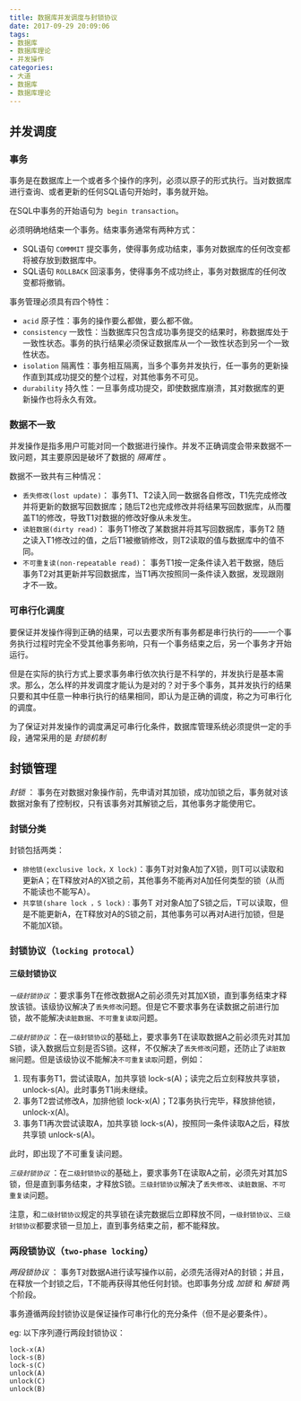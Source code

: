 ```yaml
---
title: 数据库并发调度与封锁协议
date: 2017-09-29 20:09:06
tags:
- 数据库
- 数据库理论 
- 并发操作
categories:
- 大道
- 数据库
- 数据库理论 
---
```


## 并发调度

### 事务

事务是在数据库上一个或者多个操作的序列，必须以原子的形式执行。当对数据库进行查询、或者更新的任何SQL语句开始时，事务就开始。

在SQL中事务的开始语句为` begin transaction`。

必须明确地结束一个事务。结束事务通常有两种方式：
* SQL语句 `COMMMIT` 提交事务，使得事务成功结束，事务对数据库的任何改变都将被存放到数据库中。
* SQL语句 `ROLLBACK` 回滚事务，使得事务不成功终止，事务对数据库的任何改变都将撤销。

事务管理必须具有四个特性：
* `acid` 原子性：事务的操作要么都做，要么都不做。
* `consistency` 一致性：当数据库只包含成功事务提交的结果时，称数据库处于一致性状态。事务的执行结果必须保证数据库从一个一致性状态到另一个一致性状态。
* `isolation` 隔离性：事务相互隔离，当多个事务并发执行，任一事务的更新操作直到其成功提交的整个过程，对其他事务不可见。
* `durability` 持久性：一旦事务成功提交，即使数据库崩溃，其对数据库的更新操作也将永久有效。

### 数据不一致

并发操作是指多用户可能对同一个数据进行操作。并发不正确调度会带来数据不一致问题，其主要原因是破坏了数据的 *隔离性* 。

数据不一致共有三种情况：
* `丢失修改(lost update)`： 事务T1、T2读入同一数据各自修改，T1先完成修改并将更新的数据写回数据库；随后T2也完成修改并将结果写回数据库，从而覆盖T1的修改，导致T1对数据的修改好像从未发生。
* `读脏数据(dirty read)`： 事务T1修改了某数据并将其写回数据库，事务T2 随之读入T1修改过的值，之后T1被撤销修改，则T2读取的值与数据库中的值不同。
* `不可重复读(non-repeatable read)`： 事务T1按一定条件读入若干数据，随后事务T2对其更新并写回数据库，当T1再次按照同一条件读入数据，发现跟刚才不一致。

### 可串行化调度

要保证并发操作得到正确的结果，可以去要求所有事务都是串行执行的——一个事务执行过程时完全不受其他事务影响，只有一个事务结束之后，另一个事务才开始运行。

但是在实际的执行方式上要求事务串行依次执行是不科学的，并发执行是基本需求。那么，怎么样的并发调度才能认为是对的？对于多个事务，其并发执行的结果只要和其中任意一种串行执行的结果相同，即认为是正确的调度，称之为可串行化的调度。

为了保证对并发操作的调度满足可串行化条件，数据库管理系统必须提供一定的手段，通常采用的是 *封锁机制*

## 封锁管理

*封锁* ： 事务在对数据对象操作前，先申请对其加锁，成功加锁之后，事务就对该数据对象有了控制权，只有该事务对其解锁之后，其他事务才能使用它。

### 封锁分类

封锁包括两类：
* `排他锁(exclusive lock，X lock)`：事务T对对象A加了X锁，则T可以读取和更新A；在T释放对A的X锁之前，其他事务不能再对A加任何类型的锁（从而不能读也不能写A）。
* `共享锁(share lock ，S lock)` : 事务T 对对象A加了S锁之后，T可以读取，但是不能更新A，在T释放对A的S锁之前，其他事务可以再对A进行加锁，但是不能加X锁。

### 封锁协议（`locking protocal`）

#### 三级封锁协议

*`一级封锁协议`*  ：要求事务T在修改数据A之前必须先对其加X锁，直到事务结束才释放该锁。该级协议解决了`丢失修改`问题。但是它不要求事务在读数据之前进行加锁，故不能解决`读脏数据`、`不可重复读取`问题。

*`二级封锁协议`* ：在`一级封锁协议`的基础上，要求事务T在读取数据A之前必须先对其加S锁，读入数据后立刻是否S锁。这样，不仅解决了`丢失修改`问题，还防止了`读脏数据`问题。但是该级协议不能解决`不可重复读取`问题，例如：

1. 现有事务T1，尝试读取A，加共享锁 lock-s(A)；读完之后立刻释放共享锁，unlock-s(A)。此时事务T1尚未继续。
2. 事务T2尝试修改A，加排他锁 lock-x(A)；T2事务执行完毕，释放排他锁，unlock-x(A)。
3. 事务T1再次尝试读取A，加共享锁 lock-s(A)，按照同一条件读取A之后，释放共享锁 unlock-s(A)。

此时，即出现了不可重复读问题。

*`三级封锁协议`* ：在`二级封锁协议`的基础上，要求事务T在读取A之前，必须先对其加S锁，但是直到事务结束，才释放S锁。`三级封锁协议`解决了`丢失修改`、`读脏数据`、`不可重复读`问题。

注意，和`二级封锁协议`规定的共享锁在读完数据后立即释放不同，`一级封锁协议`、`三级封锁协议`都要求锁一旦加上，直到事务结束之前，都不能释放。

### 两段锁协议（`two-phase locking`）

*两段锁协议* ： 事务T对数据A进行读写操作以前，必须先活得对A的封锁；并且，在释放一个封锁之后，T不能再获得其他任何封锁。也即事务分成 *加锁*  和 *解锁* 两个阶段。

事务遵循两段封锁协议是保证操作可串行化的充分条件（但不是必要条件）。

eg: 以下序列遵行两段封锁协议：
```
lock-x(A)
lock-s(B)
lock-s(C)
unlock(A)
unlock(C)
unlock(B)
```

